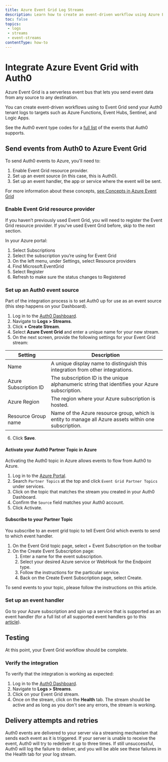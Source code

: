 ```yaml
---
title: Azure Event Grid Log Streams
description: Learn how to create an event-driven workflow using Azure Event Grid and send your tenant logs anywhere within the Azure ecosystem.
toc: false
topics:
 - logs
 - streams
 - event-streams
contentType: how-to
---
```


# Integrate Azure Event Grid with Auth0

Azure Event Grid is a serverless event bus that lets you send event data from any source to any destination.

You can create event-driven workflows using to Event Grid send your Auth0 tenant logs to targets such as Azure Functions, Event Hubs, Sentinel, and Logic Apps.

See the Auth0 event type codes for a [full list](https://auth0.com/docs/logs/references/log-event-type-codes) of the events that Auth0 supports.

## Send events from Auth0 to Azure Event Grid

To send Auth0 events to Azure, you'll need to:

1. Enable Event Grid resource provider.
2. Set up an event source (in this case, this is Auth0).
3. Set up an event handler, the app or service where the event will be sent.

For more information about these concepts, [see Concepts in Azure Event Grid](https://docs.microsoft.com/en-us/azure/event-grid/concepts)

### Enable Event Grid resource provider

If you haven’t previously used Event Grid, you will need to register the Event Grid resource provider. If you've used Event Grid before, skip to the next section.

In your Azure portal:

1. Select Subscriptions
2. Select the subscription you’re using for Event Grid
3. On the left menu, under Settings, select Resource providers
4. Find Microsoft.EventGrid
5. Select Register
6. Refresh to make sure the status changes to Registered

### Set up an Auth0 event source

Part of the integration process is to set Auth0 up for use as an event source (this step happens on your Dashboard).

1. Log in to the [Auth0 Dashboard](${manage_url}).
2. Navigate to **Logs > Streams**.
3. Click **+ Create Stream**.
4. Select **Azure Event Grid** and enter a unique name for your new stream.
5. On the next screen, provide the following settings for your Event Grid stream:

| Setting | Description |
|---------|-------------|
| Name | A unique display name to distinguish this integration from other integrations. |
| Azure Subscription ID | The subscription ID is the unique alphanumeric string that identifies your Azure subscription. |
| Azure Region | The region where your Azure subscription is hosted. |
| Resource Group name | Name of the Azure resource group, which is entity to manage all Azure assets within one subscription. |

6. Click **Save**.

#### Activate your Auth0 Partner Topic in Azure

Activating the Auth0 topic in Azure allows events to flow from Auth0 to Azure.

1. Log in to the [Azure Portal](https://portal.azure.com/).
2. Search `Partner Topics` at the top and click `Event Grid Partner Topics` under services.
3. Click on the topic that matches the stream you created in your Auth0 Dashboard.
4. Confirm the `Source` field matches your Auth0 account.
5. Click Activate.

#### Subscribe to your Partner Topic

You subscribe to an event grid topic to tell Event Grid which events to send to which event handler.

1. On the Event Grid topic page, select + Event Subscription on the toolbar
2. On the Create Event Subscription page:
    1. Enter a name for the event subscription.
    2. Select your desired Azure service or WebHook for the Endpoint type.
    3. Follow the instructions for the particular service.
    4. Back on the Create Event Subscription page, select Create.

To send events to your topic, please follow the instructions on this article.

### Set up an event handler

Go to your Azure subscription and spin up a service that is supported as an event handler (for a full list of all supported event handlers go to this [article](https://docs.microsoft.com/en-us/azure/event-grid/event-handlers)).

## Testing

At this point, your Event Grid workflow should be complete. 

### Verify the integration

To verify that the integration is working as expected:

1. Log in to the [Auth0 Dashboard](${manage_url}).
2. Navigate to **Logs > Streams**.
3. Click on your Event Grid stream.
4. Once on the stream, click on the **Health** tab. The stream should be active and as long as you don't see any errors, the stream is working.

## Delivery attempts and retries

Auth0 events are delivered to your server via a streaming mechanism that sends each event as it is triggered. If your server is unable to receive the event, Auth0 will try to redeliver it up to three times. If still unsuccessful, Auth0 will log the failure to deliver, and you will be able see these failures in the Health tab for your log stream.
